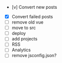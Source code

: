 - [v] Convert new posts
- [x] Convert failed posts
- [ ] remove old vue
- [ ] move to src
- [ ] deploy
- [ ] add projects
- [ ] RSS
- [ ] Analytics
- [ ] remove jsconfig.json?
